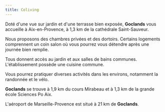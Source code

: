 ```yaml
---
title: Coliving
---
```

Doté d'une vue sur jardin et d'une terrasse bien exposée, **Goclands** vous accueille à Aix-en-Provence, à 1,3 km de la cathédrale Saint-Sauveur.

Nous proposons des chambres privées et des dortoirs. Certains logements comprennent un coin salon où vous pourrez vous détendre après une journée bien remplie.

Tous donnent accès au jardin et aux salles de bains communes. L'établissement possède une cuisine commune. 

Vous pourrez pratiquer diverses activités dans les environs, notamment la randonnée et le vélo. 

**Goclands** se trouve à 1,9 km du cours Mirabeau et à 1,3 km de la grande école Sciences Po Aix.

L'aéroport de Marseille-Provence est situé à 21 km de **Goclands**.